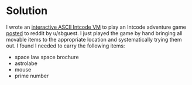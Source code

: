 # Solution

I wrote an [interactive ASCII Intcode VM](../interactive) to play an Intcode
adventure game
[posted](https://www.reddit.com/r/adventofcode/comments/edl79n/intcode_textbased_adventure/)
to reddit by u/sbguest. I just played the game by hand bringing all movable
items to the appropriate location and systematically trying them out. I found
I needed to carry the following items:

- space law space brochure
- astrolabe
- mouse
- prime number

